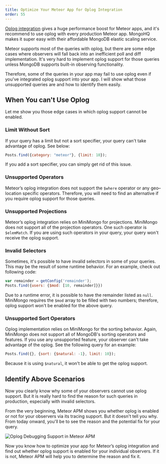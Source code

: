 ```yaml
---
title: Optimize Your Meteor App for Oplog Integration
order: 55
---
```


[Oplog integration](https://github.com/meteor/meteor/wiki/Oplog-Observe-Driver) gives a huge performance boost for Meteor apps, and it's recommend to use oplog with every production Meteor app. MongoHQ makes it super easy with their affordable MongoDB elastic scaling service.

Meteor supports most of the queries with oplog, but there are some edge cases where observers will fall back into an inefficient poll and diff implementation. It's very hard to implement oplog support for those queries unless MongoDB supports built-in observing functionality.

Therefore, some of the queries in your app may fail to use oplog even if you've integrated oplog support into your app. I will show what those unsupported queries are and how to identify them easily.

## When You can't Use Oplog

Let me show you those edge cases in which oplog support cannot be enabled.

### Limit Without Sort

If your query has a limit but not a sort specifier, your query can't take advantage of oplog. See below:

~~~js
Posts.find({category: "meteor"}, {limit: 10});
~~~

If you add a sort specifier, you can simply get rid of this issue.

### Unsupported Operators

Meteor’s oplog integration does not support the `$where` operator or any geo–location specific operators. Therefore, you will need to find an alternative if you require oplog support for those queries.

### Unsupported Projections

Meteor’s oplog integration relies on MiniMongo for projections. MiniMongo does not support all of the projection operators. One such operator is `$elemMatch`. If you are using such operators in your query, your query won't receive the oplog support.

### Invalid Selectors

Sometimes, it's possible to have invalid selectors in some of your queries. This may be the result of some runtime behavior. For an example, check out following code:

~~~js
var remainder = getConfig('remainder');
Posts.find({users: {$mod: [10, remainder]}})
~~~

Due to a runtime error, it is possible to have the remainder listed as `null`. MiniMongo requires the `$mod` array to be filled with two numbers; therefore, oplog support won't be enabled for the above query.

### Unsupported Sort Operators

Oplog implementation relies on MiniMongo for the sorting behavior. Again, MiniMongo does not support all of MongoDB's sorting operators and features. If you use any unsupported feature, your observer can't take advantage of the oplog. See the following query for an example:

~~~js
Posts.find({}, {sort: {$natural: -1}, limit: 10});
~~~

Because it is using `$natural`, it won't be able to get the oplog support.

## Identify Above Scenarios

Now you clearly know why some of your observers cannot use oplog support. But it is really hard to find the reason for such queries in production, especially with invalid selectors.

From the very beginning, Meteor APM shows you whether oplog is enabled or not for your observers via its tracing support. But it doesn't tell you why. From today onward, you'll be to see the reason and the potential fix for your query.

![Oplog Debugging Support in Meteor APM](https://i.cloudup.com/FA2NrHshgj.png)

Now you know how to optimize your app for Meteor’s oplog integration and find out whether oplog support is enabled for your individual observers. If it is not, Meteor APM will help you to determine the reason and fix it.
